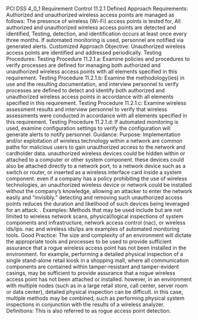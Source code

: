 PCI DSS 4_0_1 Requirement Control 11.2.1 Defined Approach Requirements: Authorized and unauthorized wireless access points are managed as follows: The presence of wireless (Wi-Fi) access points is tested for, All authorized and unauthorized wireless access points are detected and identified, Testing, detection, and identification occurs at least once every three months. If automated monitoring is used, personnel are notified via generated alerts. Customized Approach Objective: Unauthorized wireless access points are identified and addressed periodically. Testing Procedures: Testing Procedure 11.2.1.a: Examine policies and procedures to verify processes are defined for managing both authorized and unauthorized wireless access points with all elements specified in this requirement. Testing Procedure 11.2.1.b: Examine the methodology(ies) in use and the resulting documentation, and interview personnel to verify processes are defined to detect and identify both authorized and unauthorized wireless access points in accordance with all elements specified in this requirement. Testing Procedure 11.2.1.c: Examine wireless assessment results and interview personnel to verify that wireless assessments were conducted in accordance with all elements specified in this requirement. Testing Procedure 11.2.1.d: If automated monitoring is used, examine configuration settings to verify the configuration will generate alerts to notify personnel. Guidance: Purpose: Implementation and/or exploitation of wireless technology within a network are common paths for malicious users to gain unauthorized access to the network and cardholder data. unauthorized wireless devices could be hidden within or attached to a computer or other system component. these devices could also be attached directly to a network port, to a network device such as a switch or router, or inserted as a wireless interface card inside a system component. even if a company has a policy prohibiting the use of wireless technologies, an unauthorized wireless device or network could be installed without the company’s knowledge, allowing an attacker to enter the network easily and “invisibly.” detecting and removing such unauthorized access points reduces the duration and likelihood of such devices being leveraged for an attack. . Examples: Methods that may be used include but are not limited to wireless network scans, physical/logical inspections of system components and infrastructure, network access control (nac), or wireless ids/ips. nac and wireless ids/ips are examples of automated monitoring tools. Good Practice: The size and complexity of an environment will dictate the appropriate tools and processes to be used to provide sufficient assurance that a rogue wireless access point has not been installed in the environment. for example, performing a detailed physical inspection of a single stand-alone retail kiosk in a shopping mall, where all communication components are contained within tamper-resistant and tamper-evident casings, may be sufficient to provide assurance that a rogue wireless access point has not been attached or installed. however, in an environment with multiple nodes (such as in a large retail store, call center, server room or data center), detailed physical inspection can be difficult. in this case, multiple methods may be combined, such as performing physical system inspections in conjunction with the results of a wireless analyzer. Definitions: This is also referred to as rogue access point detection.